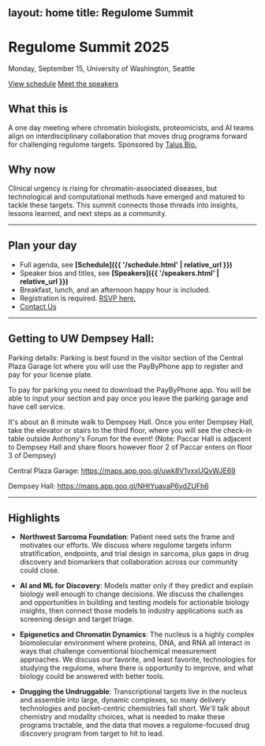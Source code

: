 layout: home
title: Regulome Summit
---

<div class="hero">
  <h1>Regulome Summit 2025</h1>
  <p>Monday, September 15, University of Washington, Seattle</p>
  <a class="btn" href="schedule.html">View schedule</a>
  <a class="btn" href="speakers.html">Meet the speakers</a>
</div>

## What this is
A one day meeting where chromatin biologists, proteomicists, and AI teams align on interdisciplinary collaboration that moves drug programs forward for challenging regulome targets. Sponsored by [Talus Bio.](https://www.talus.bio/)

## Why now
Clinical urgency is rising for chromatin-associated diseases, but technological and computational methods have emerged and matured to tackle these targets. This summit connects those threads into insights, lessons learned, and next steps as a community.

---

## Plan your day
- Full agenda, see **[Schedule]({{ '/schedule.html' | relative_url }})**  
- Speaker bios and titles, see **[Speakers]({{ '/speakers.html' | relative_url }})**
- Breakfast, lunch, and an afternoon happy hour is included.  
- Registration is required. [RSVP here.](https://lu.ma/pnbkvx2j)
- [Contact Us](mailto:summit@talus.bio)

---

## Getting to UW Dempsey Hall:

Parking details: 
Parking is best found in the visitor section of the Central Plaza Garage lot where you will use the PayByPhone app to register and pay for your license plate.

To pay for parking you need to download the PayByPhone app. You will be able to input your section and pay once you leave the parking garage and have cell service.

It's about an 8 minute walk to Dempsey Hall. Once you enter Dempsey Hall, take the elevator or stairs to the third floor, where you will see the check-in table outside Anthony's Forum for the event! (Note: Paccar Hall is adjacent to Dempsey Hall and share floors however floor 2 of Paccar enters on floor 3 of Dempsey)

Central Plaza Garage:
https://maps.app.goo.gl/uwk8V1yxxUQvWJE69

Dempsey Hall:
https://maps.app.goo.gl/NHtYuavaP6ydZUFh6


---

## Highlights

- **Northwest Sarcoma Foundation**: Patient need sets the frame and motivates our efforts. We discuss where regulome targets inform stratification, endpoints, and trial design in sarcoma, plus gaps in drug discovery and biomarkers that collaboration across our community could close.

- **AI and ML for Discovery**: Models matter only if they predict and explain biology well enough to change decisions. We discuss the challenges and opportunities in building and testing models for actionable biology insights, then connect those models to industry applications such as screening design and target triage. 
  
- **Epigenetics and Chromatin Dynamics**: The nucleus is a highly complex biomolecular environment where proteins, DNA, and RNA all interact in ways that challenge conventional biochemical measurement approaches. We discuss our favorite, and least favorite, technologies for studying the regulome, where there is opportunity to improve, and what biology could be answered with better tools.

- **Drugging the Undruggable**: Transcriptional targets live in the nucleus and assemble into large, dynamic complexes, so many delivery technologies and pocket-centric chemistries fall short. We'll talk about chemistry and modality choices, what is needed to make these programs tractable, and the data that moves a regulome-focused drug discovery program from target to hit to lead.


